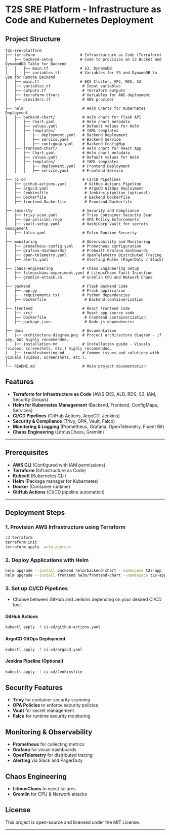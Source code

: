 # T2S SRE Platform - Infrastructure as Code and Kubernetes Deployment

## Project Structure
```
t2s-sre-platform
├── terraform                    # Infrastructure as Code (Terraform)
│   ├── backend-setup            # Code to provision an S3 Bucket and DynamodDB Table for Backend
│   │   ├── main.tf              # S3, DynamoDB
│   │   ├── variables.tf         # Variables for S3 and DynamoDB to use for Remote Backend
│   ├── main.tf                  # EKS Cluster, VPC, RDS, S3
│   ├── variables.tf              # Input variables
│   ├── outputs.tf                # Terraform outputs
│   ├── terraform.tfvars          # Variables for AWS deployment
│   ├── providers.tf              # AWS provider
│   
├── helm                          # Helm Charts for Kubernetes Deployment
│   ├── backend-chart/            # Helm chart for Flask API
│   │   ├── Chart.yaml            # Helm chart metadata
│   │   ├── values.yaml           # Default values for Helm
│   │   ├── templates/            # YAML templates
│   │   │   ├── deployment.yaml   # Backend Deployment
│   │   │   ├── service.yaml      # Backend Service
│   │   │   ├── configmap.yaml    # Backend ConfigMap
│   ├── frontend-chart/           # Helm chart for React App
│   │   ├── Chart.yaml            # Helm chart metadata
│   │   ├── values.yaml           # Default values for Helm
│   │   ├── templates/            # YAML templates
│   │   │   ├── deployment.yaml   # Frontend Deployment
│   │   │   ├── service.yaml      # Frontend Service
│   
├── ci-cd                         # CI/CD Pipelines
│   ├── github-actions.yaml        # GitHub Actions Pipeline
│   ├── argocd.yaml                # ArgoCD GitOps Deployment
│   ├── Jenkinsfile                # Jenkins pipeline (optional)
│   ├── Dockerfile                 # Backend Dockerfile
│   ├── frontend.Dockerfile        # Frontend Dockerfile
│   
├── security                      # Security and Compliance
│   ├── trivy-scan.yaml           # Trivy Container Security Scan
│   ├── opa-policies.rego         # OPA Policy Enforcements
│   ├── vault-setup.yaml          # HashiCorp Vault for secrets management
│   ├── falco.yaml                # Falco Runtime Security
│   
├── monitoring                    # Observability and Monitoring
│   ├── prometheus-config.yaml    # Prometheus configuration
│   ├── grafana-dashboards/       # Prebuilt Grafana dashboards
│   ├── open-telemetry.yaml       # OpenTelemetry Distributed Tracing
│   ├── alerts.yaml               # Alerting Rules (PagerDuty / Slack)
│   
├── chaos-engineering             # Chaos Engineering Setup
│   ├── litmuschaos-experiment.yaml # LitmusChaos Fault Injection
│   ├── gremlin-attack.sh         # Gremlin CPU and Network Chaos
│   
├── backend                       # Flask Backend Code
│   ├── app.py                    # Flask application
│   ├── requirements.txt          # Python dependencies
│   ├── Dockerfile                 # Backend containerization
│   
├── frontend                      # React Frontend Code
│   ├── src/                      # React app source code
│   ├── Dockerfile                 # Frontend containerization
│   ├── package.json               # Node.js dependencies
│   
├── docs                          # Documentation
│   ├── architecture-diagram.png  # Project architecture diagram - if any, but highly recommended. 
│   ├── installation.md           # Installation guide - Visuals (videos, screenshots, etc.) highly recommended. 
│   ├── troubleshooting.md        # Common issues and solutions with Visuals (videos, screenshots, etc.). 
│
└── README.md                     # Main project documentation
```

## Features
- **Terraform for Infrastructure as Code** (AWS EKS, ALB, RDS, S3, IAM, Security Groups)
- **Helm for Kubernetes Management** (Backend, Frontend, ConfigMaps, Services)
- **CI/CD Pipelines** (GitHub Actions, ArgoCD, Jenkins)
- **Security & Compliance** (Trivy, OPA, Vault, Falco)
- **Monitoring & Logging** (Prometheus, Grafana, OpenTelemetry, Fluent Bit)
- **Chaos Engineering** (LitmusChaos, Gremlin)

---
## Prerequisites
- **AWS CLI** (Configured with IAM permissions)
- **Terraform** (Infrastructure as Code)
- **Kubectl** (Kubernetes CLI)
- **Helm** (Package manager for Kubernetes)
- **Docker** (Container runtime)
- **GitHub Actions** (CI/CD pipeline automation)

---
## Deployment Steps
### **1. Provision AWS Infrastructure using Terraform**
```sh
cd terraform
terraform init
terraform apply -auto-approve
```

### **2. Deploy Applications with Helm**
```sh
helm upgrade --install backend helm/backend-chart --namespace t2s-app
helm upgrade --install frontend helm/frontend-chart --namespace t2s-app
```

### **3. Set up CI/CD Pipelines**
- Choose between GitHub and Jenkins depending on your desired CI/CD tool.  

#### GitHub Actions
```sh
kubectl apply -f ci-cd/github-actions.yaml
```
#### ArgoCD GitOps Deployment
```sh
kubectl apply -f ci-cd/argocd.yaml
```
#### Jenkins Pipeline (Optional)
```sh
kubectl apply -f ci-cd/Jenkinsfile
```

## Security Features
- **Trivy** for container security scanning
- **OPA Policies** to enforce security policies
- **Vault** for secret management
- **Falco** for runtime security monitoring

## Monitoring & Observability
- **Prometheus** for collecting metrics
- **Grafana** for visual dashboards
- **OpenTelemetry** for distributed tracing
- **Alerting** via Slack and PagerDuty

## Chaos Engineering
- **LitmusChaos** to inject failures
- **Gremlin** for CPU & Network attacks

## License
This project is open-source and licensed under the MIT License.

---
